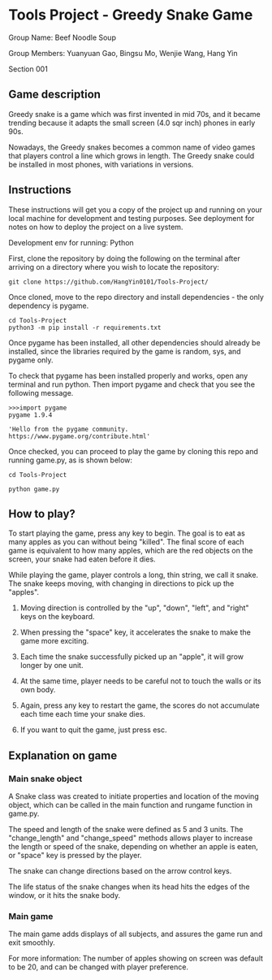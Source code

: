 # Tools Project - Greedy Snake Game

Group Name: Beef Noodle Soup

Group Members: Yuanyuan Gao, Bingsu Mo, Wenjie Wang, Hang Yin

Section 001

## Game description

Greedy snake is a game which was first invented in mid 70s, and it became trending because it adapts the small screen (4.0 sqr inch) phones in early 90s.

Nowadays, the Greedy snakes becomes a common name of video games that players control a line which grows in length. The Greedy snake could be installed in most phones, with variations in versions.

## Instructions

These instructions will get you a copy of the project up and running on your local machine for development and testing purposes. See deployment for notes on how to deploy the project on a live system.

Development env for running: Python

First, clone the repository by doing the following on the terminal after arriving on a directory where you wish to locate the repository:
```
git clone https://github.com/HangYin0101/Tools-Project/
```

Once cloned, move to the repo directory and install dependencies - the only dependency is pygame.
```
cd Tools-Project
python3 -m pip install -r requirements.txt
```

Once pygame has been installed, all other dependencies should already be installed, since the libraries required by the game is random, sys, and pygame only.

To check that pygame has been installed properly and works, open any terminal and run python. Then import pygame and check that you see the following message.

```
>>>import pygame
pygame 1.9.4

'Hello from the pygame community. https://www.pygame.org/contribute.html'
```

Once checked, you can proceed to play the game by cloning this repo and running game.py, as is shown below:

```
cd Tools-Project

python game.py

```

## How to play?

To start playing the game, press any key to begin. The goal is to eat as many apples as you can without being "killed". The final score of each game is equivalent to how many apples, which are the red objects on the screen, your snake had eaten before it dies.

While playing the game, player controls a long, thin string, we call it snake. The snake keeps moving, with changing in directions to pick up the "apples".

1. Moving direction is controlled by the "up", "down", "left", and "right" keys on the keyboard.

2. When pressing the "space" key, it accelerates the snake to make the game more exciting.

3. Each time the snake successfully picked up an "apple", it will grow longer by one unit.  

4. At the same time, player needs to be careful not to touch the walls or its own body.

5. Again, press any key to restart the game, the scores do not accumulate each time each time your snake dies.

6. If you want to quit the game, just press esc.


## Explanation on game
### Main snake object

A Snake class was created to initiate properties and location of the moving object, which can be called in the main function and rungame function in game.py.

The speed and length of the snake were defined as 5 and 3 units. The "change_length" and "change_speed" methods allows player to increase the length or speed of the snake, depending on whether an apple is eaten, or "space" key is pressed by the player.

The snake can change directions based on the arrow control keys.

The life status of the snake changes when its head hits the edges of the window, or it hits the snake body.

### Main game

The main game adds displays of all subjects, and assures the game run and exit smoothly.

For more information: The number of apples showing on screen was default to be 20, and can be changed with player preference.
